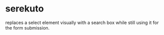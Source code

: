 serekuto
========

replaces a select element visually with a search box while still using it for the form submission.
